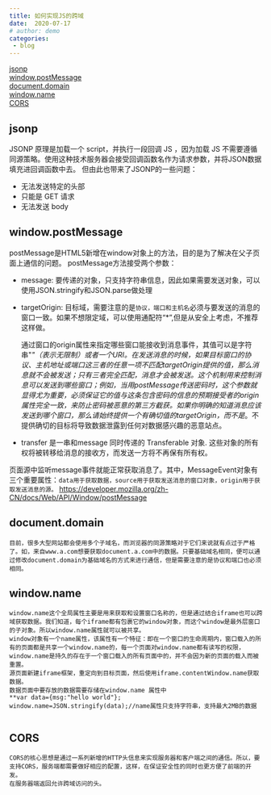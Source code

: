 ```yaml
---
title: 如何实现JS的跨域
date:  2020-07-17
# author: demo
categories:
 - blog
---
```


[jsonp](#1)  
[window.postMessage](#2)  
[document.domain](#3)  
[window.name](#4)  
[CORS](#5)  


## <span id="1">jsonp</span>

JSONP 原理是加载一个 script，并执行一段回调 JS ，因为加载 JS 不需要遵循同源策略。使用这种技术服务器会接受回调函数名作为请求参数，并将JSON数据填充进回调函数中去。
但由此也带来了JSONP的一些问题：
- 无法发送特定的头部  
- 只能是 GET 请求
- 无法发送 body

## <span id="2">window.postMessage</span>

postMessage是HTML5新增在window对象上的方法，目的是为了解决在父子页面上通信的问题。
postMessage方法接受两个参数： 
- message: 要传递的对象，只支持字符串信息，因此如果需要发送对象，可以使用JSON.stringify和JSON.parse做处理 
- targetOrigin: 目标域，需要注意的是`协议，端口和主机名`必须与要发送的消息的窗口一致。如果不想限定域，可以使用通配符“*”,但是从安全上考虑，不推荐这样做。

    通过窗口的origin属性来指定哪些窗口能接收到消息事件，其值可以是字符串"*"（表示无限制）或者一个URI。在发送消息的时候，如果目标窗口的协议、主机地址或端口这三者的任意一项不匹配targetOrigin提供的值，那么消息就不会被发送；只有三者完全匹配，消息才会被发送。这个机制用来控制消息可以发送到哪些窗口；例如，当用postMessage传送密码时，这个参数就显得尤为重要，必须保证它的值与这条包含密码的信息的预期接受者的origin属性完全一致，来防止密码被恶意的第三方截获。如果你明确的知道消息应该发送到哪个窗口，那么请始终提供一个有确切值的targetOrigin，而不是*。不提供确切的目标将导致数据泄露到任何对数据感兴趣的恶意站点。
- transfer
是一串和message 同时传递的 Transferable 对象. 这些对象的所有权将被转移给消息的接收方，而发送一方将不再保有所有权。

页面源中监听message事件就能正常获取消息了。其中，MessageEvent对象有三个重要属性：`data用于获取数据，source用于获取发送消息的窗口对象，origin用于获取发送消息的源。`
https://developer.mozilla.org/zh-CN/docs/Web/API/Window/postMessage

## <span id="3">document.domain</span>
    目前，很多大型网站都会使用多个子域名，而浏览器的同源策略对于它们来说就有点过于严格了。如，来自www.a.com想要获取document.a.com中的数据。只要基础域名相同，便可以通过修改document.domain为基础域名的方式来进行通信，但是需要注意的是协议和端口也必须相同。

## <span id="4">window.name</span>

    window.name这个全局属性主要是用来获取和设置窗口名称的，但是通过结合iframe也可以跨域获取数据。我们知道，每个iframe都有包裹它的window对象，而这个window是最外层窗口的子对象。所以window.name属性就可以被共享。
    window对象有一个name属性，该属性有一个特征：即在一个窗口的生命周期内，窗口载入的所有的页面都是共享一个window.name的，每一个页面对window.name都有读写的权限，window.name是持久的存在于一个窗口载入的所有页面中的，并不会因为新的页面的载入而被重置。
    源页面新建iframe框架，重定向到目标页面，然后使用iframe.contentWindow.name获取数据。
    数据页面中要存放的数据需要存储在window.name 属性中
    **var data={msg:"hello world"};  
    window.name=JSON.stringify(data);//name属性只支持字符串，支持最大2MB的数据  
## <span id="5">CORS</span>

    CORS的核心思想是通过一系列新增的HTTP头信息来实现服务器和客户端之间的通信。所以，要支持CORS，服务端都需要做好相应的配置，这样，在保证安全性的同时也更方便了前端的开发。
    在服务器端返回允许跨域访问的头。